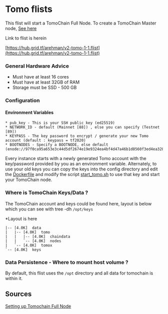 # Tomo flists

This flist will start a TomoChain Full Node. To create a TomoChain Master node, [See here](https://docs.tomochain.com/masternode-and-dex/masternode/run-a-full-node/create-a-tomochain-masternode)

Link to flist is herein

[https://hub.grid.tf/arehman/v2-tomo-1-1.flist](https://hub.grid.tf/arehman/v2-tomo-1-1.flist)

### General Hardware Advice

* Must have at least 16 cores
* Must have at least 32GB of RAM
* Storage must be SSD - 500 GB

### Configuration 

#### Environment Variables

```
* pub_key - This is your SSH public key (ed25519)
* NETWORK_ID - default (Mainnet [88]) , else you can specify (Testnet [89])
* KEYPASS - The key password to encrypt / generate your new Tomo account (default : keypass = tf2020)
* BOOTNODES - Specify a BOOTNODE, else default (enode://97f0ca95a653e3c44d5df2674e19e9324ea4bf4d47a46b1d8560f3ed4ea328f725acec3fcfcb37eb11706cf07da669e9688b091f1543f89b2425700a68bc8876@3.212.20.0:30301)

```
Every instance starts with a newly generated Tomo account with the key/password provided by you as an environment variable. Alternately, to use your old keys you can copy the keys into the config directory and edit the [Dockerfile](Dockerfile) and modify the script [start_tomo.sh](scripts/start_tomo.sh) to use that key and start your TomoChain node.

### Where is TomoChain Keys/Data  ?

The TomoChain account and keys could be found here, layout is below which you can see with tree -dh
```/opt/keys```

*Layout is here
```
|-- [4.0K]  data
|   |-- [4.0K]  tomo
|   |   |-- [4.0K]  chaindata
|   |   `-- [4.0K]  nodes
|   `-- [4.0K]  tomox
`-- [4.0K]  keys
```



### Data Persistence - Where to mount host volume ?

By default, this flist uses the ```/opt``` directory and all data for tomochain is within it. 

## Sources

[Setting up Tomochain Full Node](https://docs.tomochain.com/masternode-and-dex/masternode/run-a-full-node)
